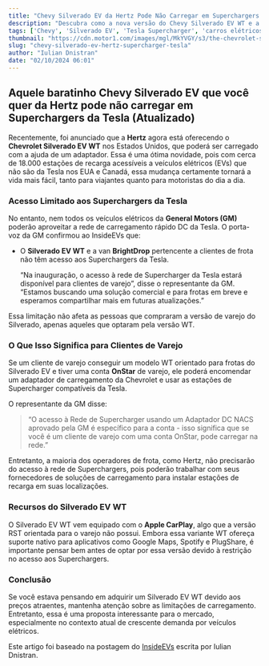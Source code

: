 ```yaml
---
title: "Chevy Silverado EV da Hertz Pode Não Carregar em Superchargers da Tesla"
description: "Descubra como a nova versão do Chevy Silverado EV WT e a van BrightDrop afetam o acesso à rede de Superchargers da Tesla, e o que isso significa para os clientes de frota."
tags: ['Chevy', 'Silverado EV', 'Tesla Supercharger', 'carros elétricos', 'notícias de veículos']
thumbnail: "https://cdn.motor1.com/images/mgl/MkYVGY/s3/the-chevrolet-silverado-ev-wt-can-t-use-tesla-superchargers.jpg"
slug: "chevy-silverado-ev-hertz-supercharger-tesla"
author: "Iulian Dnistran"
date: "02/10/2024 06:01"
---
```


## Aquele baratinho Chevy Silverado EV que você quer da Hertz pode não carregar em Superchargers da Tesla (Atualizado)

Recentemente, foi anunciado que a **Hertz** agora está oferecendo o **Chevrolet Silverado EV WT** nos Estados Unidos, que poderá ser carregado com a ajuda de um adaptador. Essa é uma ótima novidade, pois com cerca de 18.000 estações de recarga acessíveis a veículos elétricos (EVs) que não são da Tesla nos EUA e Canadá, essa mudança certamente tornará a vida mais fácil, tanto para viajantes quanto para motoristas do dia a dia.

### Acesso Limitado aos Superchargers da Tesla

No entanto, nem todos os veículos elétricos da **General Motors (GM)** poderão aproveitar a rede de carregamento rápido DC da Tesla. O porta-voz da GM confirmou ao InsideEVs que:

- O **Silverado EV WT** e a van **BrightDrop** pertencente a clientes de frota não têm acesso aos Superchargers da Tesla.  
  
  “Na inauguração, o acesso à rede de Supercharger da Tesla estará disponível para clientes de varejo”, disse o representante da GM. “Estamos buscando uma solução comercial e para frotas em breve e esperamos compartilhar mais em futuras atualizações.”  

Essa limitação não afeta as pessoas que compraram a versão de varejo do Silverado, apenas aqueles que optaram pela versão WT.

### O Que Isso Significa para Clientes de Varejo

Se um cliente de varejo conseguir um modelo WT orientado para frotas do Silverado EV e tiver uma conta **OnStar** de varejo, ele poderá encomendar um adaptador de carregamento da Chevrolet e usar as estações de Supercharger compatíveis da Tesla.

O representante da GM disse:
> “O acesso à Rede de Supercharger usando um Adaptador DC NACS aprovado pela GM é específico para a conta - isso significa que se você é um cliente de varejo com uma conta OnStar, pode carregar na rede.”  

Entretanto, a maioria dos operadores de frota, como Hertz, não precisarão do acesso à rede de Superchargers, pois poderão trabalhar com seus fornecedores de soluções de carregamento para instalar estações de recarga em suas localizações.  

### Recursos do Silverado EV WT

O Silverado EV WT vem equipado com o **Apple CarPlay**, algo que a versão RST orientada para o varejo não possui. Embora essa variante WT ofereça suporte nativo para aplicativos como Google Maps, Spotify e PlugShare, é importante pensar bem antes de optar por essa versão devido à restrição no acesso aos Superchargers.  

### Conclusão

Se você estava pensando em adquirir um Silverado EV WT devido aos preços atraentes, mantenha atenção sobre as limitações de carregamento. Entretanto, essa é uma proposta interessante para o mercado, especialmente no contexto atual de crescente demanda por veículos elétricos.

Este artigo foi baseado na postagem do [InsideEVs](https://insideevs.com/news/735665/chevrolet-silverado-ev-wt-tesla-supercharger/) escrita por Iulian Dnistran.